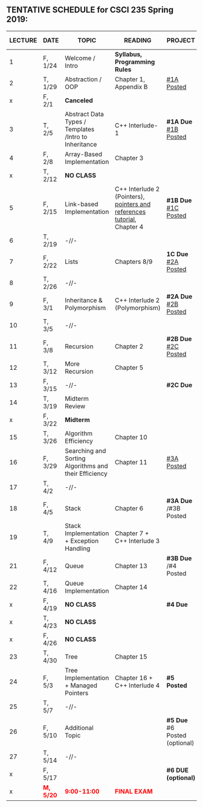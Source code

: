 
## TENTATIVE SCHEDULE for CSCI 235 Spring 2019:

LECTURE | DATE | TOPIC | READING | PROJECT | SLIDES | STUDY QUESTIONS |
------- | ---- | ----- | -------- | --------- | ------- | ------- |
1 | F, 1/24 | Welcome / Intro | **Syllabus, Programming Rules** | | [Lecture 1](Lectures/Lecture_1_Intro.pdf)
2 | T,  1/29 | Abstraction / OOP | Chapter 1, Appendix B   | [#1A Posted](documents/Project_1A.pdf) | [Lecture 2](Lectures/Lecture2_OOP.pdf)| [OPP_SQ](documents/OPP_studyQ.pdf)
x | F, 2/1 | **Canceled** |
3 | T, 2/5 | Abstract Data Types / Templates /Intro to Inheritance | C++ Interlude-1 | **#1A Due** [#1B Posted](documents/Project_1B.pdf)| [Lecture 3](Lectures/Lecture3_ADT&Templates.pdf) |  [ADT_IN_SQ](documents/ADT_InheritanceQ.pdf)
4 | F, 2/8 | Array-Based Implementation | Chapter 3  |  |  [Lecture 4](Lectures/Lecture4_ArrayBag.pdf) | [ArrayBag_SQ](documents/ArrayBag_studyQ.pdf)
x | T, 2/12 |  **NO CLASS** |  |  | 
5 | F, 2/15 | Link-based Implementation  | C++ Interlude 2 (Pointers), [pointers and references tutorial](http://www.ntu.edu.sg/home/ehchua/programming/cpp/cp4_pointerreference.html),  Chapter 4| **#1B Due** [#1C Posted](documents/Project_1C.pdf)| [Lecture5](Lectures/Lecture5_LinkedBag.pdf) | [LinkedChain_SQ](documents/LinkedChain_studyQ.pdf)
6 | T, 2/19 | -//-
7 | F, 2/22 | Lists| Chapters 8/9 | **1C Due** [#2A Posted](documents/Project_2A.pdf)  |[Lecture7](Lectures/Lecture7_Lists.pdf) | [List_SQ](documents/List_studyQ.pdf)
8 | T, 2/26 | -//-|  |    | 
9 | F, 3/1 | Inheritance  & Polymorphism  | C++ Interlude 2 (Polymorphism) | **#2A Due** [#2B Posted](documents/Project_2B.pdf)| [Lecture9](Lectures/Lecture9_Polymorphism.pdf) | [Polymorphism_SQ](documents/Polymorphism_studyQ.pdf)
10 | T, 3/5 | -//-  |  | |
11 | F, 3/8 | Recursion | Chapter 2 | **#2B Due** [#2C Posted](documents/Project_2C.pdf)| [Lecture11](Lectures/Lecture10_Recursion.pdf)|  [Recursion_SQ](documents/Recursion_studyQ.pdf)
12 | T, 3/12 | More Recursion | Chapter 5 | |  [Lecture12](Lectures/Lecture11_MoreRecursion.pdf)
13 | F, 3/15 | -//- | | **#2C Due**  | 
14 | T, 3/19 | Midterm Review |  |  |  | [Midterm Review](Lectures/MidtermReview.pdf)
x | F, 3/22| **Midterm** | 
15 | T, 3/26 | Algorithm Efficiency | Chapter 10 | 
16 | F, 3/29 |Searching and Sorting Algorithms and their Efficiency  | Chapter 11 | [#3A Posted](documents/Project_3A.pdf)
17| T, 4/2 | -//- | | 
18 | F, 4/5 |Stack | Chapter 6 | **#3A Due** /#3B Posted 
19 | T, 4/9 | Stack Implementation + Exception Handling  | Chapter 7 + C++ Interlude 3 | 
21 | F, 4/12 | Queue | Chapter 13 | **#3B Due** /#4 Posted | 
22 | T, 4/16 |Queue Implementation | Chapter 14 | |   
x | F, 4/19 | **NO CLASS** | |   **#4 Due** | 
x | T, 4/23 | **NO CLASS** | |  | 
x | F, 4/26 | **NO CLASS** | |  | 
23 | T, 4/30 | Tree | Chapter 15 | | 
24 | F, 5/3 | Tree Implementation + Managed Pointers| Chapter 16 + C++ Interlude 4 |**#5 Posted**|
25 | T, 5/7 | -//- |  |
26 |F, 5/10 |  Additional Topic  | |**#5 Due** #6 Posted (optional)
27 |T, 5/14 | -//- |  |
x | F, 5/17 |  | |  **#6 DUE (optional)**
x |<b><span style="color:red"> M, 5/20 </span></b>  | <b><span style="color:red">  9:00-11:00  </span></b> | <b><span style="color:red"> FINAL EXAM </span></b> | |


